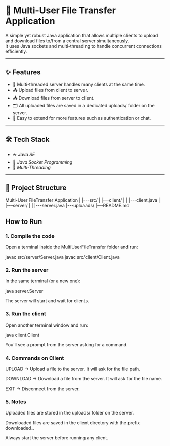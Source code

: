 # 🚀 Multi-User File Transfer Application  

A simple yet robust Java application that allows multiple clients to upload and download files to/from a central server simultaneously.  
It uses Java sockets and multi-threading to handle concurrent connections efficiently.

---

## ✨ Features
- 🧵 Multi-threaded server handles many clients at the same time.
- 📤 Upload files from client to server.
- 📥 Download files from server to client.
- 🗂 All uploaded files are saved in a dedicated uploads/ folder on the server.
- 🔧 Easy to extend for more features such as authentication or chat.

---

## 🛠 Tech Stack
- ☕ *Java SE*  
- 🔌 *Java Socket Programming*  
- 🧵 *Multi-Threading*

---

## 📂 Project Structure
Multi-User FileTransfer Application
|
|---src/
|  |---client/
|  |  |---client.java
|  |---server/
|  |  |---server.java
|---uploaads/
|---README.md

## How to Run

### 1. Compile the code  
Open a terminal inside the MultiUserFileTransfer folder and run:

javac src/server/Server.java
javac src/client/Client.java

### 2. Run the server
In the same terminal (or a new one):

java server.Server

The server will start and wait for clients.

### 3. Run the client
Open another terminal window and run:

java client.Client

You’ll see a prompt from the server asking for a command.

### 4. Commands on Client
UPLOAD → Upload a file to the server. It will ask for the file path.

DOWNLOAD → Download a file from the server. It will ask for the file name.

EXIT → Disconnect from the server.

### 5. Notes

Uploaded files are stored in the uploads/ folder on the server.

Downloaded files are saved in the client directory with the prefix downloaded_.

Always start the server before running any client.
